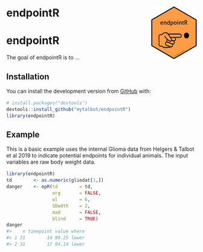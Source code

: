 
<!-- README.md is generated from README.Rmd. Please edit that file -->
endpointR <img src='man/figures/logo.png' align="right" height="139" />
=======================================================================

endpointR
=========

<!-- badges: start -->
<!-- badges: end -->
The goal of endpointR is to ...

Installation
------------

You can install the development version from [GitHub](https://github.com/) with:

``` r
# install.packages("devtools")
devtools::install_github("mytalbot/endpointR")
library(endpointR)
```

Example
-------

This is a basic example uses the internal Glioma data from Helgers & Talbot et al 2019 to indicate potential endpoints for individual animals. The input variables are raw body weight data.

``` r
library(endpointR)
td        <- as.numeric(gliodat[1,])
danger    <- epR(td        = td,
                 org       = FALSE,
                 wl        = 6,
                 SDwdth    = 2,
                 mad       = FALSE,
                 blind     = TRUE)
danger
#>    n timepoint value where
#> 1 31        14 99.25 lower
#> 2 31        17 94.14 lower
```
